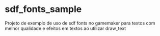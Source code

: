 # sdf_fonts_sample
 Projeto de exemplo de uso de sdf fonts no gamemaker para textos com melhor qualidade e efeitos em textos ao utilizar draw_text
